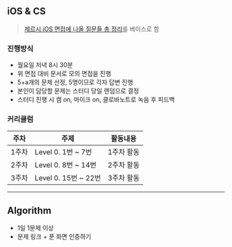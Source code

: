## iOS & CS
> [제르시 iOS 면접에 나올 질문들 총 정리](https://github.com/JeaSungLEE/iOSInterviewquestions)를 베이스로 함

### 진행방식
- 월요일 저녁 8시 30분
- 위 면접 대비 문서로 모의 면접을 진행
- 5+a개의 문제 선정, 5명이므로 각자 답변 진행
- 본인이 담당할 문제는 스터디 당일 랜덤으로 결정
- 스터디 진행 시 캠 on, 마이크 on, 클로바노트로 녹음 후 피드백

### 커리큘럼
|주차|주제|활동내용|
|---|---|---|
|1주차|Level 0. 1번 ~ 7번|1주차 활동|
|2주차|Level 0. 8번 ~ 14번|2주차 활동|
|3주차|Level 0. 15번 ~ 22번|3주차 활동|

-----

## Algorithm
- 1일 1문제 이상
- 문제 링크 + 푼 화면 인증하기
